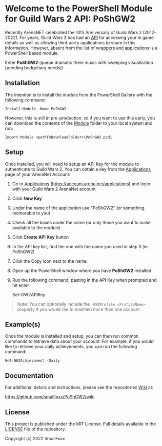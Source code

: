 # Welcome to the PowerShell Module for Guild Wars 2 API: PoShGW2

Recently ArenaNET celebrated the 10th Anniversary of Guild Wars 2 (2012-2022).  For years, Guild Wars 2 has had an [API](https://wiki.guildwars2.com/wiki/API:Main)
for accessing your in game details as well as allowing third party applications to share in this information.  However, absent from the list of
[wrappers](https://wiki.guildwars2.com/wiki/API:List_of_wrappers) and [applications](https://wiki.guildwars2.com/wiki/API:List_of_applications) is a PowerShell based
module.

Enter **PoShGW2** (queue dramatic them music with sweeping visualization [pending budgettary needs])

## Installation

The intention is to install the module from the PowerShell Gallery with the following command:

    Install-Module -Name PoShGW2

However, this is still in pre-production, so if you want to use this early, you can download the contents of the [Module](/smallfoxx/PoShGW2/tree/main/Module) folder to your local system and run:

    Import-Module <pathToDownloadFolder>\PoShGW2.psd1

## Setup

Once installed, you will need to setup an API Key for the module to authenticate to Guild Wars 2.  You can obtain a key from the [Applications](https://account.arena.net/applications)
page of your ArenaNet Account:

1. Go to [Applications](https://account.arena.net/applications) (https://account.arena.net/applications) and login with your Guild Wars 2 ArenaNet account
1. Click **New Key**
1. Under the name of the application use "PoShGW2" (or something memorable to you)
1. Check all the boxes under the name (or only those you want to make available to the module)
1. Click **Create API Key** button
1. In the API key list, find the one with the name you used in step 3 (ie: PoShGW2)
1. Click the Copy icon next to the name
1. Open up the PowerShell window where you have **PoShGW2** installed
1. Run the following command, pasting in the API Key when prompted and hit enter

    Set-GW2APIKey

> Note: You can optionally include the `-GW2Profile <ProfileName>` property if you would like to maintain more than one account.

## Example(s)

Once the module is installed and setup, you can then run common commands to retrieve data about your account.  For example, if you would like to retrieve your
daily achievements, you can run the following command:

    Get-GW2Achievement -Daily
    
## Documentation

For additional details and instructions, please see the repositories [Wiki](https://github.com/smallfoxx/PoShGW2/wiki) at:

https://github.com/smallfoxx/PoShGW2/wiki

## License

This project is published under the MIT License.  Full details available in the [LICENSE](/smallfoxx/PoShGW2/blob/main/LICENSE) file of the repository.

Copyright (c) 2022 SmallFoxx
